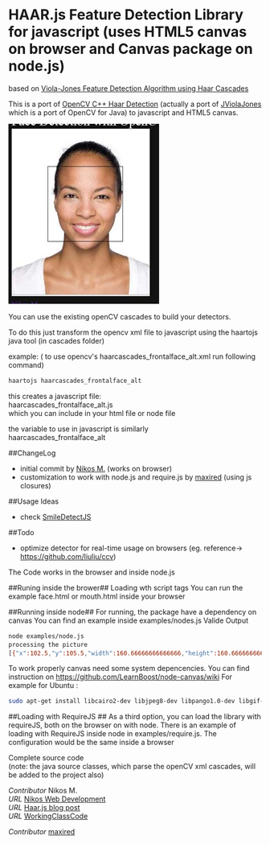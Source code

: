# HAAR.js Feature Detection Library for javascript (uses HTML5 canvas on browser and Canvas package on node.js) #

based on [Viola-Jones Feature Detection Algorithm using Haar Cascades](http://www.cs.cmu.edu/~efros/courses/LBMV07/Papers/viola-cvpr-01.pdf)

This is a port of [OpenCV C++ Haar Detection](http://opencv.willowgarage.com/wiki/) (actually a port of [JViolaJones](http://code.google.com/p/jviolajones/) which is a port of OpenCV for Java)
to javascript and HTML5 canvas.

![Haar.js](/examples/haar-face.jpg)


You can use the existing openCV cascades to build your detectors.

To do this just transform the opencv xml file to javascript
using the haartojs java tool (in cascades folder)

example:
( to use opencv's haarcascades_frontalface_alt.xml  run following command)
```bash
haartojs haarcascades_frontalface_alt
```

this creates a javascript file:   
haarcascades_frontalface_alt.js   
which you can include in your html file or node file

the variable to use in javascript is similarly  
haarcascades_frontalface_alt

##ChangeLog
* initial commit by [Nikos M.](https://github.com/foo123) (works on browser)
* customization to work with node.js and require.js by [maxired](https://github.com/maxired)  (using js closures) 

##Usage Ideas
* check [SmileDetectJS](https://github.com/roironn/SmileDetectJS)

##Todo
* optimize detector for real-time usage on browsers (eg. reference-> https://github.com/liuliu/ccv)

The Code works in the browser and inside node.js

##Runing inside the brower##
 Loading wth script tags
	You can run the example face.html or mouth.html inside your browser

##Running inside node##
 For running, the package have a dependency on canvas
 You can find an example inside examples/nodes.js
Valide Output
```bash
node examples/node.js 
processing the picture
[{"x":102.5,"y":105.5,"width":160.66666666666666,"height":160.66666666666666}]
```

To work properly canvas need some system depencencies.
You can find instruction on https://github.com/LearnBoost/node-canvas/wiki
For example for Ubuntu : 
```bash
sudo apt-get install libcairo2-dev libjpeg8-dev libpango1.0-dev libgif-dev
```

##Loading with RequireJS ##
 As a third option, you can load the library with requireJS, both on the browser on with node.
There is an example of loading with RequireJS inside node in examples/require.js.
The configuration would be the same inside a browser


Complete source code  
(note: the java source classes, which parse the openCV xml cascades,  will be added to the project also)

*Contributor* Nikos M.  
*URL* [Nikos Web Development](http://nikos-web-development.netai.net/ "Nikos Web Development")  
*URL* [Haar.js blog post](http://nikos-web-development.netai.net/blog/haar-js-feature-detection-in-javascript-and-html5-canvas/ "Haar.js blog post")  
*URL* [WorkingClassCode](http://workingclasscode.uphero.com/ "Working Class Code")  

*Contributor* [maxired](https://github.com/maxired)
